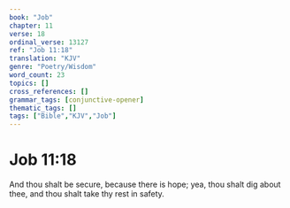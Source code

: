 ```yaml
---
book: "Job"
chapter: 11
verse: 18
ordinal_verse: 13127
ref: "Job 11:18"
translation: "KJV"
genre: "Poetry/Wisdom"
word_count: 23
topics: []
cross_references: []
grammar_tags: [conjunctive-opener]
thematic_tags: []
tags: ["Bible","KJV","Job"]
---
```


# Job 11:18

And thou shalt be secure, because there is hope; yea, thou shalt dig about thee, and thou shalt take thy rest in safety.
